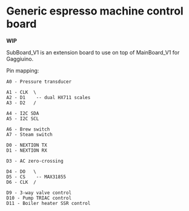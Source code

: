 # Generic espresso machine control board

**WIP**

SubBoard_V1 is an extension board to use on top of MainBoard_V1 for Gaggiuino.

Pin mapping:  

```
A0 - Pressure transducer

A1 - CLK  \
A2 - D1    -- dual HX711 scales
A3 - D2   /

A4 - I2C SDA
A5 - I2C SCL

A6 - Brew switch
A7 - Steam switch

D0 - NEXTION TX
D1 - NEXTION RX

D3 - AC zero-crossing

D4 - DO   \
D5 - CS    -- MAX31855
D6 - CLK  /

D9 - 3-way valve control
D10 - Pump TRIAC control
D11 - Boiler heater SSR control
